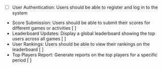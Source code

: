- [ ] User Authentication: Users should be able to register and log in to the system 
- Score Submission: Users should be able to submit their scores for different games or activities [ ]
- Leaderboard Updates: Display a global leaderboard showing the top users across all games [ ]
- User Rankings: Users should be able to view their rankings on the leaderboard [ ]
- Top Players Report: Generate reports on the top players for a specific period [ ]
